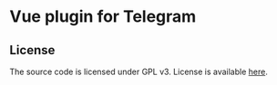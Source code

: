 # Vue plugin for Telegram

## License

The source code is licensed under GPL v3. License is available [here](/LICENSE).
